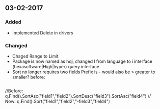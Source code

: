 

03-02-2017
----
### Added
- Implemented Delete in drivers

### Changed
- Chaged Range to Limit
- Package is now named as hqi, changed l from language to i interface (hexasoftware|High|hyper) query interface
- Sort no longer requires two fields Prefix is - would also be > greater to smaller?  before:
  ```go
//Before:
q.Find().SortAsc("field1","field2").SortDesc("field3").SortAsc("field4")
// Now:
q.Find().Sort("field1","field2","-field3","field4")
```


